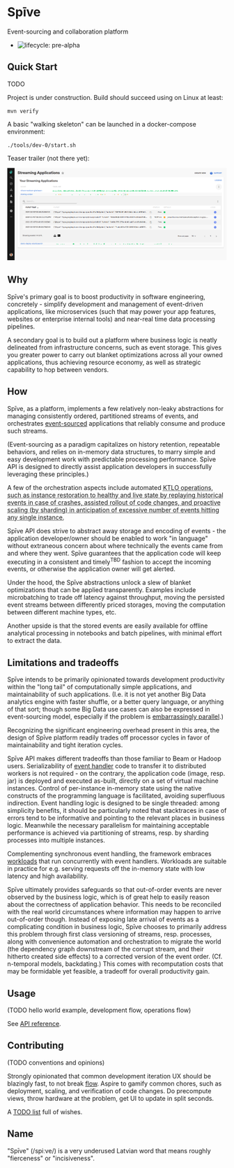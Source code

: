 # Spīve

Event-sourcing and collaboration platform

  * ![lifecycle: pre-alpha](https://img.shields.io/badge/lifecycle-pre--alpha-a0c3d2.svg)

## Quick Start

TODO

Project is under construction. Build should succeed using on Linux at least:

    mvn verify

A basic "walking skeleton" can be launched in a docker-compose environment:

    ./tools/dev-0/start.sh

Teaser trailer (not there yet):

![](screenshot.png "UI mockup showing event timelines of three applications. One of them colored to indicate warnings, and a cause in the form of an exception stacktrace can be easily identified.")

## Why

Spīve's primary goal is to boost productivity in software engineering, concretely - simplify development and management of event-driven applications, like microservices (such that may power your app features, websites or enterprise internal tools) and near-real time data processing pipelines.

A secondary goal is to build out a platform where business logic is neatly delineated from infrastructure concerns, such as event storage. This gives you greater power to carry out blanket optimizations across all your owned applications, thus achieving resource economy, as well as strategic capability to hop between vendors.

## How

Spīve, as a platform, implements a few relatively non-leaky abstractions for managing consistently ordered, partitioned streams of events, and orchestrates [event-sourced](https://www.cqrs.nu/Faq/event-sourcing) applications that reliably consume and produce such streams.

(Event-sourcing as a paradigm capitalizes on history retention, repeatable behaviors, and relies on in-memory data structures, to marry simple and easy development work with predictable processing performance. Spīve API is designed to directly assist application developers in successfully leveraging these principles.)

A few of the orchestration aspects include automated <abbr title="&quot;Keep The Lights On&quot;">KTLO<abbr> operations, such as instance restoration to healthy and live state by replaying historical events in case of crashes, assisted rollout of code changes, and proactive scaling (by sharding) in anticipation of excessive number of events hitting any single instance.

Spīve API does strive to abstract away storage and encoding of events - the application developer/owner should be enabled to work "in language" without extraneous concern about where technically the events came from and where they went. Spīve guarantees that the application code will keep executing in a consistent and timely<sup>TBD</sup> fashion to accept the incoming events, or otherwise the application owner will get alerted.

Under the hood, the Spīve abstractions unlock a slew of blanket optimizations that can be applied transparently. Examples include microbatching to trade off latency against throughput, moving the persisted event streams between differently priced storages, moving the computation between different machine types, etc.

Another upside is that the stored events are easily available for offline analytical processing in notebooks and batch pipelines, with minimal effort to extract the data.

## Limitations and tradeoffs

Spīve intends to be primarily opinionated towards development productivity within the "long tail" of computationally simple applications, and maintainability of such applications. (I.e. it is not yet another Big Data analytics engine with faster shuffle, or a better query language, or anything of that sort; though some Big Data use cases can also be expressed in event-sourcing model, especially if the problem is [embarrassingly parallel](https://en.wikipedia.org/wiki/Embarrassingly_parallel).)

Recognizing the significant engineering overhead present in this area, the design of Spīve platform readily trades off processor cycles in favor of maintainability and tight iteration cycles.

Spīve API makes different tradeoffs than those familiar to Beam or Hadoop users. Serializability of [event handler](API.md#Event_handlers) code to transfer it to distributed workers is not required - on the contrary, the application code (image, resp. jar) is deployed and executed as-built, directly on a set of virtual machine instances. Control of per-instance in-memory state using the native constructs of the programming language is facilitated, avoiding superfluous indirection. Event handling logic is designed to be single threaded: among simplicity benefits, it should be particularly noted that stacktraces in case of errors tend to be informative and pointing to the relevant places in business logic. Meanwhile the necessary parallelism for maintaining acceptable performance is achieved via partitioning of streams, resp. by sharding processes into multiple instances.

Complementing synchronous event handling, the framework embraces [workloads](API.md#Workloads) that run concurrently with event handlers. Workloads are suitable in practice for e.g. serving requests off the in-memory state with low latency and high availability.

Spīve ultimately provides safeguards so that out-of-order events are never observed by the business logic, which is of great help to easily reason about the correctness of application behavior. This needs to be reconciled with the real world circumstances where information may happen to arrive out-of-order though. Instead of exposing late arrival of events as a complicating condition in business logic, Spīve chooses to primarily address this problem through first class versioning of streams, resp. processes, along with convenience automation and orchestration to migrate the world (the dependency graph downstream of the corrupt stream, and their hitherto created side effects) to a corrected version of the event order. (Cf. n-temporal models, backdating.) This comes with recomputation costs that may be formidable yet feasible, a tradeoff for overall productivity gain.

## Usage

(TODO hello world example, development flow, operations flow)

See [API reference](API.md).

## Contributing

(TODO conventions and opinions)

Strongly opinionated that common development iteration UX should be blazingly fast, to not break [flow](https://en.wikipedia.org/wiki/Flow_state). Aspire to gamify common chores, such as deployment, scaling, and verification of code changes. Do precompute views, throw hardware at the problem, get UI to update in split seconds.

A [TODO list](TODO.md) full of wishes.

## Name

"Spīve" (/spiːve/) is a very underused Latvian word that means roughly "fierceness" or "incisiveness".
